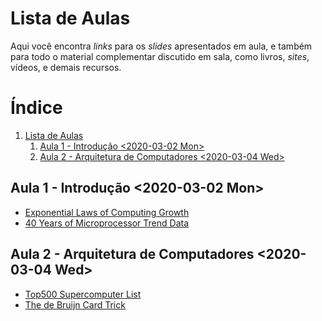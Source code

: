 

# Lista de Aulas

Aqui você encontra *links* para os *slides* apresentados em aula, e também para todo
o material complementar discutido em sala,  como livros, *sites*, vídeos, e demais
recursos.


# &Iacute;ndice

1.  [Lista de Aulas](#org225e8a4)
    1.  [Aula 1 - Introdução <span class="timestamp-wrapper"><span class="timestamp">&lt;2020-03-02 Mon&gt;</span></span>](#orgc049e59)
    2.  [Aula 2 - Arquitetura de Computadores <span class="timestamp-wrapper"><span class="timestamp">&lt;2020-03-04 Wed&gt;</span></span>](#orgd4779f6)


<a id="orgc049e59"></a>

## Aula 1 - Introdução <span class="timestamp-wrapper"><span class="timestamp">&lt;2020-03-02 Mon&gt;</span></span>

-   [Exponential Laws of Computing Growth](http://cacm.acm.org/magazines/2017/1/211094-exponential-laws-of-computing-growth/fulltext)
-   [40 Years of Microprocessor Trend Data](https://www.karlrupp.net/2015/06/40-years-of-microprocessor-trend-data/)


<a id="orgd4779f6"></a>

## Aula 2 - Arquitetura de Computadores <span class="timestamp-wrapper"><span class="timestamp">&lt;2020-03-04 Wed&gt;</span></span>

-   [Top500 Supercomputer List](https://www.top500.org/)
-   [The de Bruijn Card Trick](https://golem.ph.utexas.edu/category/2015/01/mathematics_and_magic_the_de_b.html)
